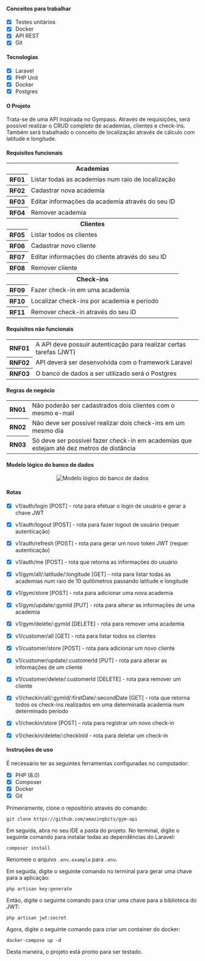 #### Conceitos para trabalhar

- [x] Testes unitários
- [x] Docker
- [x] API REST
- [x] Git

#### Tecnologias

- [x] Laravel
- [x] PHP Unit
- [x] Docker
- [x] Postgres

#### O Projeto

<p>Trata-se de uma API inspirada no Gympass. Através de requisições, será possível realizar o CRUD completo de academias, 
clientes e check-ins. Também será trabalhado o conceito de localização através de cálculo com latitude e longitude.</p> 

#### Requisitos funcionais

<table>
    <tr>
        <th colspan="2">Academias</th>
    </tr>
    <tr>
        <th>RF01</th>
        <td>Listar todas as academias num raio de localização</td>
    </tr>
    <tr>
        <th>RF02</th>
        <td>Cadastrar nova academia</td>
    </tr>
    <tr>
        <th>RF03</th>
        <td>Editar informações da academia através do seu ID</td>
    </tr>
    <tr>
        <th>RF04</th>
        <td>Remover academia</td>
    </tr>
    <tr>
        <th colspan="2">Clientes</th>
    </tr>
    <tr>
        <th>RF05</th>
        <td>Listar todos os clientes</td>
    </tr>
    <tr>
        <th>RF06</th>
        <td>Cadastrar novo cliente</td>
    </tr>
    <tr>
        <th>RF07</th>
        <td>Editar informações do cliente através do seu ID</td>
    </tr>
    <tr>
        <th>RF08</th>
        <td>Remover cliente</td>
    </tr>
    <tr>
        <th colspan="2">Check-ins</th>
    </tr>
    <tr>
        <th>RF09</th>
        <td>Fazer check-in em uma academia</td>
    </tr>
    <tr>
        <th>RF10</th>
        <td>Localizar check-ins por academia e período</td>
    </tr>
    <tr>
        <th>RF11</th>
        <td>Remover check-in através do seu ID</td>
    </tr>
</table>

#### Requisitos não funcionais

<table>
    <tr>
        <th>RNF01</th>
        <td>A API deve possuir autenticação para realizar certas tarefas (JWT)</td>
    </tr>
    <tr>
        <th>RNF02</th>
        <td>API deverá ser desenvolvida com o framework Laravel</td>
    </tr>
    <tr>
        <th>RNF03</th>
        <td>O banco de dados a ser utilizado será o Postgres</td>
    </tr>
</table>

#### Regras de negócio

<table>
    <tr>
        <th>RN01</th>
        <td>Não poderão ser cadastrados dois clientes com o mesmo e-mail</td>
    </tr>
    <tr>
        <th>RN02</th>
        <td>Não deve ser possível realizar dois check-ins em um mesmo dia</td>
    </tr>
    <tr>
        <th>RN03</th>
        <td>Só deve ser possível fazer check-in em academias que estejam até dez metros de distância</td>
    </tr>
</table>

#### Modelo lógico do banco de dados

<div style="text-align: center; width: 100%;">
    <img src="https://i.ibb.co/3NW9CZW/modelo-logico.jpg" alt="Modelo lógico do banco de dados" />
</div>

#### Rotas

- [x] v1/auth/login [POST] - rota para efetuar o login de usuário e gerar a chave JWT
- [x] v1/auth/logout [POST] - rota para fazer logout de usuário (requer autenticação)
- [x] v1/auth/refresh [POST] - rota para gerar um novo token JWT (requer autenticação)
- [x] v1/auth/me [POST] - rota que retorna as informações do usuário

- [x] v1/gym/all/:latitude/:longitude [GET] - rota para listar todas as academias num raio de 10 quilômetros passando
  latitude e longitude
- [x] v1/gym/store [POST] - rota para adicionar uma nova academia
- [x] v1/gym/update/:gymId [PUT] - rota para alterar as informações de uma academia
- [x] v1/gym/delete/:gymId [DELETE] - rota para remover uma academia

- [x] v1/customer/all [GET] - rota para listar todos os clientes
- [x] v1/customer/store [POST] - rota para adicionar um novo cliente
- [x] v1/customer/update/:customerId [PUT] - rota para alterar as informações de um cliente
- [x] v1/customer/delete/:customerId [DELETE] - rota para remover um cliente

- [x] v1/checkin/all/:gymId/:firstDate/:secondDate [GET] - rota que retorna todos os check-ins realizados em uma
  determinada academia num determinado período
- [x] v1/checkin/store [POST] - rota para registrar um novo check-in
- [x] v1/checkin/delete/:checkInId - rota para deletar um check-in

#### Instruções de uso

É necessário ter as seguintes ferramentas configuradas no computador:

- [x] PHP (8.0)
- [x] Composer
- [x] Docker
- [x] Git

Primeiramente, clone o repositório através do comando:

```
git clone https://github.com/amazingbits/gym-api
```

Em seguida, abra no seu IDE a pasta do projeto. No terminal, digite o seguinte comando para instalar todas as 
dependências do Laravel:

```
composer install
```

Renomeie o arquivo `.env.example` para `.env`.

Em seguida, digite o seguinte comando no terminal para gerar uma chave para a aplicação:

```
php artisan key:generate
```

Então, digite o seguinte comando para criar uma chave para a biblioteca do JWT:

```
php artisan jwt:secret
```

Agora, digite o seguinte comando para criar um container do docker:

```
docker-compose up -d
```

Desta maneira, o projeto está pronto para ser testado.

